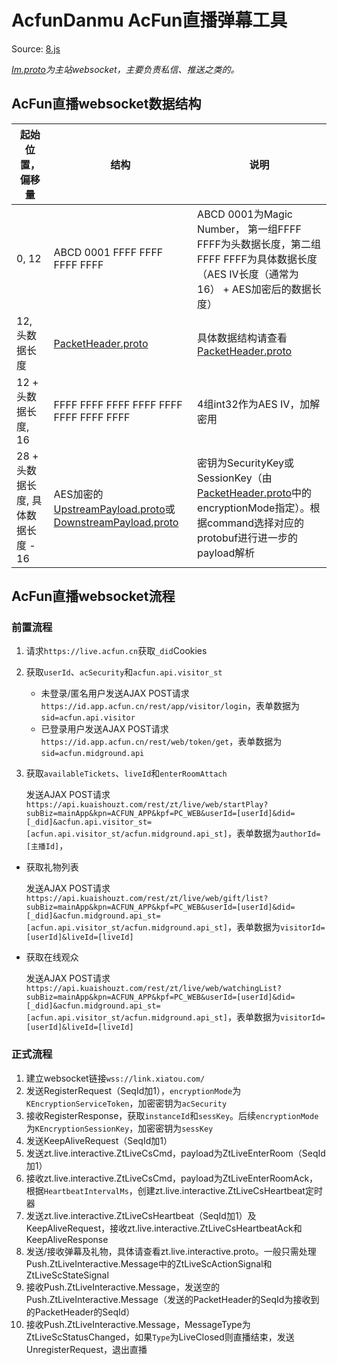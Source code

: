 # AcfunDanmu AcFun直播弹幕工具

Source: [8.js](https://cdnfile.aixifan.com/static/js/8.b36bb7d9.js)

*[Im.proto](https://github.com/wpscott/AcFunDanmaku/blob/master/AcFunDanmu/protos/Im.proto)为主站websocket，主要负责私信、推送之类的。*

## AcFun直播websocket数据结构

| 起始位置，偏移量  |  结构 |  说明 |
|---|---|---|
|  0, 12 |  ABCD 0001 FFFF FFFF FFFF FFFF |  ABCD 0001为Magic Number， 第一组FFFF FFFF为头数据长度，第二组FFFF FFFF为具体数据长度（AES IV长度（通常为16） + AES加密后的数据长度） |
|  12, 头数据长度 | [PacketHeader.proto](https://github.com/wpscott/AcFunDanmaku/blob/master/AcFunDanmu/protos/PacketHeader.proto) |  具体数据结构请查看[PacketHeader.proto](https://github.com/wpscott/AcFunDanmaku/blob/master/AcFunDanmu/protos/PacketHeader.proto) |
|  12 + 头数据长度, 16 |  FFFF FFFF FFFF FFFF FFFF FFFF FFFF FFFF |  4组int32作为AES IV，加解密用 |
|  28 + 头数据长度, 具体数据长度 - 16 | AES加密的[UpstreamPayload.proto](https://github.com/wpscott/AcFunDanmaku/blob/master/AcFunDanmu/protos/UpstreamPayload.proto)或[DownstreamPayload.proto](https://github.com/wpscott/AcFunDanmaku/blob/master/AcFunDanmu/protos/DownstreamPayload.proto) | 密钥为SecurityKey或SessionKey（由[PacketHeader.proto](https://github.com/wpscott/AcFunDanmaku/blob/master/AcFunDanmu/protos/PacketHeader.proto)中的encryptionMode指定）。根据command选择对应的protobuf进行进一步的payload解析 |

## AcFun直播websocket流程
### 前置流程
 1. 请求`https://live.acfun.cn`获取`_did`Cookies
 2. 获取`userId`、`acSecurity`和`acfun.api.visitor_st`
    * 未登录/匿名用户发送AJAX
    POST请求`https://id.app.acfun.cn/rest/app/visitor/login`，表单数据为`sid=acfun.api.visitor`
    * 已登录用户发送AJAX
    POST请求`https://id.app.acfun.cn/rest/web/token/get`，表单数据为`sid=acfun.midground.api`
3. 获取`availableTickets`、`liveId`和`enterRoomAttach`

    发送AJAX POST请求`https://api.kuaishouzt.com/rest/zt/live/web/startPlay?subBiz=mainApp&kpn=ACFUN_APP&kpf=PC_WEB&userId=[userId]&did=[_did]&acfun.api.visitor_st=[acfun.api.visitor_st/acfun.midground.api_st]`，表单数据为`authorId=[主播Id]`，
 * 获取礼物列表
 
    发送AJAX POST请求`https://api.kuaishouzt.com/rest/zt/live/web/gift/list?subBiz=mainApp&kpn=ACFUN_APP&kpf=PC_WEB&userId=[userId]&did=[_did]&acfun.midground.api_st=[acfun.api.visitor_st/acfun.midground.api_st]`，表单数据为`visitorId=[userId]&liveId=[liveId]`
 * 获取在线观众
 
    发送AJAX POST请求`https://api.kuaishouzt.com/rest/zt/live/web/watchingList?subBiz=mainApp&kpn=ACFUN_APP&kpf=PC_WEB&userId=[userId]&did=[_did]&acfun.midground.api_st=[acfun.api.visitor_st/acfun.midground.api_st]`，表单数据为`visitorId=[userId]&liveId=[liveId]`
### 正式流程
1. 建立websocket链接`wss://link.xiatou.com/`
2. 发送RegisterRequest（SeqId加1），`encryptionMode`为`KEncryptionServiceToken`，加密密钥为`acSecurity`
3. 接收RegisterResponse，获取`instanceId`和`sessKey`。后续`encryptionMode`为`KEncryptionSessionKey`，加密密钥为`sessKey`
4. 发送KeepAliveRequest（SeqId加1）
5. 发送zt.live.interactive.ZtLiveCsCmd，payload为ZtLiveEnterRoom（SeqId加1）
6. 接收zt.live.interactive.ZtLiveCsCmd，payload为ZtLiveEnterRoomAck，根据`HeartbeatIntervalMs`，创建zt.live.interactive.ZtLiveCsHeartbeat定时器
7. 发送zt.live.interactive.ZtLiveCsHeartbeat（SeqId加1）及KeepAliveRequest，接收zt.live.interactive.ZtLiveCsHeartbeatAck和KeepAliveResponse
8. 发送/接收弹幕及礼物，具体请查看zt.live.interactive.proto。一般只需处理Push.ZtLiveInteractive.Message中的ZtLiveScActionSignal和ZtLiveScStateSignal
9. 接收Push.ZtLiveInteractive.Message，发送空的Push.ZtLiveInteractive.Message（发送的PacketHeader的SeqId为接收到的PacketHeader的SeqId）
10. 接收Push.ZtLiveInteractive.Message，MessageType为ZtLiveScStatusChanged，如果`Type`为LiveClosed则直播结束，发送UnregisterRequest，退出直播
